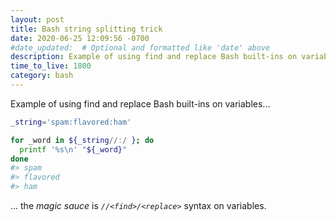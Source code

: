 ```yaml
---
layout: post
title: Bash string splitting trick
date: 2020-06-25 12:09:56 -0700
#date_updated:  # Optional and formatted like 'date' above
description: Example of using find and replace Bash built-ins on variables
time_to_live: 1800
category: bash
---
```




Example of using find and replace Bash built-ins on variables...


```bash
_string='spam:flavored:ham'

for _word in ${_string//:/ }; do
  printf '%s\n' "${_word}"
done
#> spam
#> flavored
#> ham
```


... the _magic sauce_ is _`//<find>/<replace>`_ syntax on variables.
